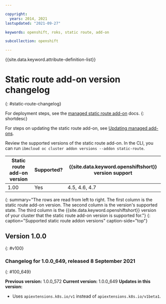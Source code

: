 ```yaml
---

copyright: 
  years: 2014, 2021
lastupdated: "2021-09-27"

keywords: openshift, roks, static route, add-on

subcollection: openshift

---
```





{{site.data.keyword.attribute-definition-list}}


# Static route add-on version changelog
{: #static-route-changelog}

For deployment steps, see the [managed static route add-on](/docs/containers?topic=containers-static-routes) docs.
{: shortdesc}

For steps on updating the static route add-on, see [Updating managed add-ons](/docs/containers?topic=containers-managed-addons#updating-managed-add-ons).

Review the supported versions of the static route add-on. In the CLI, you can run `ibmcloud oc cluster addon versions --addon static-route`.

| Static route add-on version | Supported? | {{site.data.keyword.openshiftshort}} version support |
| --- | --- | --- |
| 1.00 | Yes | 4.5, 4.6, 4.7 |
{: summary="The rows are read from left to right. The first column is the static route add-on version. The second column is the version's supported state. The third column is the {{site.data.keyword.openshiftshort}} version of your cluster that the static route add-on version is supported for."}
{: caption="Supported static route addon versions" caption-side="top"}

## Version 1.0.0
{: #v100}

### Changelog for 1.0.0_649, released 8 September 2021
{: #100_649}

**Previous version:** 1.0.0_572 **Current version:** 1.0.0_649
**Updates in this version:**
- Uses `apiextensions.k8s.io/v1` instead of `apiextensions.k8s.io/v1beta1`.




